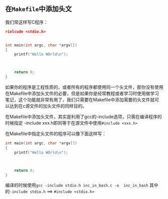 ## 在`Makefile`中添加头文

我们常这样写C程序：

```c
#inlcude <stdio.h>


int main(int argc, char *argv[])
{
    printf("Hello WOrld\n");



    return 0;
}
```
如果你的程序是工程性质的，或者所有的程序都使用同一个头文件，那你没有使用在Makefile中添加头文件的必要，但是如果你是经常教程或者学习时使用做学习笔记，这个功能就非常有用了，我们只需要在Makefile中添加需要的头文件就可以达到在c源文件的加头文件的同样目的。

在Makefile中添加头文件，其实是利用了gcc的-include选项，只需在编译程序的时候指定 -include xxx.h即同等于在源文件中使用`#include <xxx.h>`

在Makefile中指定头文件的程序可以像下面这样写：

```c
int main(int argc, char *argv[])
{
    printf("Hello WOrld\n");



    return 0;
}
```
编译的时候使用`gcc -include stdio.h inc_in_bash.c -o  inc_in_bash`
其中的`-include stdio.h` ==> `#include <stdio.h>`
